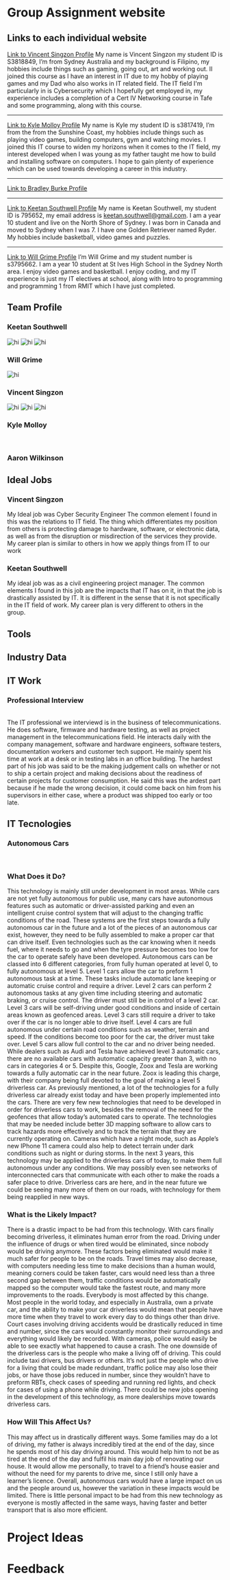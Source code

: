 
<html>

<head>
  <h1> Group Assignment website </h1>
</head>
   <body>

  <h2> Links to each individual website </h2>
  
<a href="https://vincentsingzon.github.io/myprofile/">Link to Vincent Singzon Profile</a>
<span>My name is Vincent Singzon my student ID is S3818849, I’m from Sydney Australia and my background is Filipino, my hobbies include things such as gaming, going out, art and working out. II joined this course as I have an interest in IT due to my hobby of playing games and my Dad who also works in IT related field. The IT field I'm particularly in is Cybersecurity which I hopefully get employed in, my experience includes a completion of a Cert IV Networking course in Tafe and some programming, along with this course.</span>

<hr> 

<a href="https://kgm95.github.io/My-Profile/">Link to Kyle Molloy Profile</a>
<span>My name is Kyle my student ID is s3817419, I’m from the from the Sunshine Coast, my hobbies include things such as playing video games, building computers, gym and watching movies. I joined this IT course to widen my horizons when it comes to the IT field, my interest developed when I was young as my father taught me how to build and installing software on computers. I hope to gain plenty of experience which can be used towards developing a career in this industry.</span>

<hr>

<a href="https://bburke2.github.io/MyProfile/">Link to Bradley Burke Profile</a>

<hr>

<a href="https://keetansouthwell.github.io/ITP-Assignment-1/">Link to Keetan Southwell Profile</a>
<span>My name is Keetan Southwell, my student ID is 795652, my email address is keetan.southwell@gmail.com. I am a year 10 student and live on the North Shore of Sydney. I was born in Canada and moved to Sydney when I was 7. I have one Golden Retriever named Ryder. My hobbies include basketball, video games and puzzles.</span>
<hr>

<a href="https://github.com/WillDaWise/Assignment1/wiki">Link to Will Grime Profile</a>
<span>I’m Will Grime and my student number is s3795662. I am a year 10 student at St Ives High School in the Sydney North area. I enjoy video games and basketball. I enjoy coding, and my IT experience is just my IT electives at school, along with Intro to programming and programming 1 from RMIT which I have just completed. </span>
<h2> Team Profile </h2>
<h3> Keetan Southwell </h3>
<img src = "KeetanImages/MyersBriggs.png" alt="hi"/>
<img src = "KeetanImages/Big5.png" alt="hi"/>
<img src = "KeetanImages/LearningStyle.png" alt="hi"/>
<br>
<h3> Will Grime </h3>
<img src = "WillImages/Screenshot (18).png" alt = "hi"/> 
<br>
<h3>Vincent Singzon</h3>
<img src = "images/myers.PNG" alt="hi"/>
<img src = "images/learner.PNG" alt="hi"/>
<img src = "images/onlinetest.PNG" alt="hi"/>
<br>
<h3>Kyle Molloy</h3>
<br>
<h3>Aaron Wilkinson </h3>

<h2> Ideal Jobs </h2>
<h3> Vincent Singzon </h3>
<span> My Ideal job was Cyber Security Engineer The common element I found in this was the relations to IT field. The thing which differentiates my position from others is protecting damage to hardware, software, or electronic data, as well as from the disruption or misdirection of the services they provide.  My career plan is similar to others in how we apply things from IT to our work
</span>
<h3> Keetan Southwell </h3>
<span >My ideal job was as a civil engineering project manager. The common elements I found in this job are the impacts that IT has on it, in that the job is drastically assisted by IT. It is different in the sense that it is not specifically in the IT field of work. My career plan is very different to others in the group. </span>
<h2> Tools </h2>
<h2> Industry Data </h2>
<h2> IT Work </h2>
<h3> Professional Interview </h3>
<br>
<span> The IT professional we interviewd is in the business of telecommunications. He does software, firmware and hardware testing, as well as project management in the telecommunications field. He interacts daily with the company management, software and hardware engineers, software testers, documentation workers and customer tech support. He mainly spent his time at work at a desk or in testing labs in an office building. The hardest part of his job was said to be the making judgement calls on whether or not to ship a certain project and making decisions about the readiness of certain projects for customer consumption. He said this was the ardest part because if he made the wrong decision, it could come back on him from his supervisors in either case, where a product was shipped too early or too late.</span>
<h2> IT Tecnologies </h2>
<h3> Autonomous Cars </h3>
<br>
<h3> What Does it Do? </h3>
<span> This technology is mainly still under development in most areas. While cars are not yet fully autonomous for public use, many cars have autonomous features such as automatic or driver-assisted parking and even an intelligent cruise control system that will adjust to the changing traffic conditions of the road. These systems are the first steps towards a fully autonomous car in the future and a lot of the pieces of an autonomous car exist, however, they need to be fully assembled to make a proper car that can drive itself. Even technologies such as the car knowing when it needs fuel, where it needs to go and when the tyre pressure becomes too low for the car to operate safely have been developed. Autonomous cars can be classed into 6 different categories, from fully human operated at level 0, to fully autonomous at level 5. Level 1 cars allow the car to preform 1 autonomous task at a time. These tasks include automatic lane keeping or automatic cruise control and require a driver. Level 2 cars can perform 2 autonomous tasks at any given time including steering and automatic braking, or cruise control. The driver must still be in control of a level 2 car. Level 3  cars will be self-driving under good conditions and inside of certain areas known as geofenced areas. Level 3 cars still require a driver to take over if the car is no longer able to drive itself. Level 4 cars are full autonomous under certain road conditions such as weather, terrain and speed. If the conditions become too poor for the car, the driver must take over. Level 5 cars allow full control to the car and no driver being needed. While dealers such as Audi and Tesla have achieved level 3 automatic cars, there are no available cars with automatic capacity greater than 3, with no cars in categories 4 or 5. Despite this, Google,  Zoox and Tesla are working towards a fully automatic car in the near future. Zoox is leading this charge, with their company being full devoted to the goal of making a level 5 driverless car. As previously mentioned, a lot of the technologies for a fully driverless car already exist today and have been properly implemented into the cars. There are very few new technologies that need to be developed in order for driverless cars to work, besides the removal of the need for the geofences that allow today’s automated cars to operate. The technologies that may be needed include better 3D mapping software to allow cars to track hazards more effectively and to track the terrain that they are currently operating on. Cameras which have a night mode, such as Apple’s new IPhone 11 camera could also help to detect terrain under dark conditions such as night or during storms. In the next 3 years, this technology may be applied to the driverless cars of today, to make them full autonomous under any conditions. We may possibly even see networks of interconnected cars that communicate with each other to make the roads a safer place to drive. Driverless cars are here, and in the near future we could be seeing many more of them on our roads, with technology for them being reapplied in new ways.</span>
<br>
<h3> What is the Likely Impact? </h3>
<span>There is a drastic impact to be had from this technology. With cars finally becoming driverless, it eliminates human error from the road. Driving under the influence of drugs or when tired would be eliminated, since nobody would be driving anymore. These factors being eliminated would make it much safer for people to be on the roads. Travel times may also decrease, with computers needing less time to make decisions than a human would, meaning corners could be taken faster, cars would need less than a three second gap between them, traffic conditions would be automatically mapped so the computer would take the fastest route, and many more improvements to the roads. Everybody is most affected by this change. Most people in the world today, and especially in Australia, own a private car, and the ability to make your car driverless would mean that people have more time when they travel to work every day to do things other than drive. Court cases involving driving accidents would be drastically reduced in time and number, since the cars would constantly monitor their surroundings and everything would likely be recorded. With cameras, police would easily be able to see exactly what happened to cause a crash. The one downside of the driverless cars is the people who make a living off of driving. This could include taxi drivers, bus drivers or others. It’s not just the people who drive for a living that could be made redundant, traffic police may also lose their jobs, or have those jobs reduced in number, since they wouldn’t have to preform RBTs, check cases of speeding and running red lights, and check for cases of using a phone while driving. There could be new jobs opening in the development of this technology, as more dealerships move towards driverless cars.</span>
<br>
<h3> How Will This Affect Us? </h3>
<span> This may affect us in drastically different ways. Some families may do a lot of driving, my father is always incredibly tired at the end of the day, since he spends most of his day driving around. This would help him to not be as tired at the end of the day and fulfil his main day job of renovating our house. It would allow me personally, to travel to a friend’s house easier and without the need for my parents to drive me, since I still only have a learner’s licence. Overall, autonomous cars would have a large impact on us and the people around us, however the variation in these impacts would be limited. There is little personal impact to be had from this new technology as everyone is mostly affected in the same ways, having faster and better transport that is also more efficient.</span>
<h1> Project Ideas </h1>
<h1> Feedback </h1>

  </body>


  </html> 

